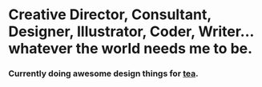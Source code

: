 # Creative Director, Consultant, Designer, Illustrator, Coder, Writer... whatever the world needs me to be.

### Currently doing awesome design things for [tea](https://tea.xyz).
